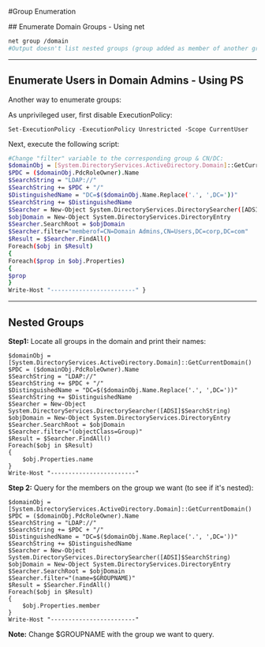 #Group Enumeration

## Enumerate Domain Groups - Using net

```bash
net group /domain
#Output doesn't list nested groups (group added as member of another group)
```

_____

## Enumerate Users in Domain Admins - Using PS

Another way to enumerate groups:

As unprivileged user, first disable ExecutionPolicy:

```
Set-ExecutionPolicy -ExecutionPolicy Unrestricted -Scope CurrentUser
````

Next, execute the following script:

```bash  
#Change "filter" variable to the corresponding group & CN/DC:
$domainObj = [System.DirectoryServices.ActiveDirectory.Domain]::GetCurrentDomain()
$PDC = ($domainObj.PdcRoleOwner).Name
$SearchString = "LDAP://"
$SearchString += $PDC + "/"
$DistinguishedName = "DC=$($domainObj.Name.Replace('.', ',DC='))"
$SearchString += $DistinguishedName
$Searcher = New-Object System.DirectoryServices.DirectorySearcher([ADSI]$SearchString)
$objDomain = New-Object System.DirectoryServices.DirectoryEntry
$Searcher.SearchRoot = $objDomain
$Searcher.filter="memberof=CN=Domain Admins,CN=Users,DC=corp,DC=com"
$Result = $Searcher.FindAll()
Foreach($obj in $Result)
{
Foreach($prop in $obj.Properties)
{
$prop
}
Write-Host "------------------------" }
```

_____

## Nested Groups

**Step1:** Locate all groups in the domain and print their names:

```
$domainObj = [System.DirectoryServices.ActiveDirectory.Domain]::GetCurrentDomain()
$PDC = ($domainObj.PdcRoleOwner).Name
$SearchString = "LDAP://"
$SearchString += $PDC + "/"
$DistinguishedName = "DC=$($domainObj.Name.Replace('.', ',DC='))"
$SearchString += $DistinguishedName
$Searcher = New-Object System.DirectoryServices.DirectorySearcher([ADSI]$SearchString)
$objDomain = New-Object System.DirectoryServices.DirectoryEntry
$Searcher.SearchRoot = $objDomain
$Searcher.filter="(objectClass=Group)"
$Result = $Searcher.FindAll()
Foreach($obj in $Result)
{
    $obj.Properties.name
}
Write-Host "------------------------"
```

**Step 2:** Query for the members on the group we want (to see if it's nested):

```
$domainObj = [System.DirectoryServices.ActiveDirectory.Domain]::GetCurrentDomain()
$PDC = ($domainObj.PdcRoleOwner).Name
$SearchString = "LDAP://"
$SearchString += $PDC + "/"
$DistinguishedName = "DC=$($domainObj.Name.Replace('.', ',DC='))"
$SearchString += $DistinguishedName
$Searcher = New-Object System.DirectoryServices.DirectorySearcher([ADSI]$SearchString)
$objDomain = New-Object System.DirectoryServices.DirectoryEntry
$Searcher.SearchRoot = $objDomain
$Searcher.filter="(name=$GROUPNAME)"
$Result = $Searcher.FindAll()
Foreach($obj in $Result)
{
    $obj.Properties.member
}
Write-Host "------------------------"
```

**Note:** Change $GROUPNAME with the group we want to query.
